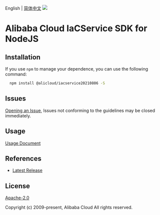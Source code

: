 English | [简体中文](README-CN.md)
![](https://aliyunsdk-pages.alicdn.com/icons/AlibabaCloud.svg)

# Alibaba Cloud IaCService SDK for NodeJS

## Installation
If you use `npm` to manage your dependence, you can use the following command:

```sh
  npm install @alicloud/iacservice20210806 -S
```

## Issues
[Opening an Issue](https://github.com/aliyun/alibabacloud-typescript-sdk/issues/new), Issues not conforming to the guidelines may be closed immediately.

## Usage
[Usage Document](https://github.com/aliyun/alibabacloud-typescript-sdk/blob/master/docs/Usage-EN.md#quick-examples)

## References
* [Latest Release](https://github.com/aliyun/alibabacloud-typescript-sdk/)

## License
[Apache-2.0](http://www.apache.org/licenses/LICENSE-2.0)

Copyright (c) 2009-present, Alibaba Cloud All rights reserved.
